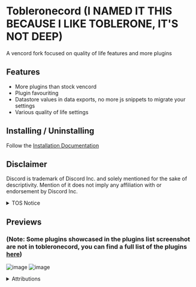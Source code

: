 # Tobleronecord (I NAMED IT THIS BECAUSE I LIKE TOBLERONE, IT'S NOT DEEP)

A vencord fork focused on quality of life features and more plugins

## Features

-   More plugins than stock vencord
-   Plugin favouriting
-   Datastore values in data exports, no more js snippets to migrate your settings
-   Various quality of life settings
  
## Installing / Uninstalling

Follow the [Installation Documentation](https://github.com/cheesesamwich/Tobleronecord/blob/main/docs/1_INSTALLING.md)

## Disclaimer

Discord is trademark of Discord Inc. and solely mentioned for the sake of descriptivity.
Mention of it does not imply any affiliation with or endorsement by Discord Inc.

<details>
<summary>TOS Notice</summary>
   
Client modifications ARE against Discord’s Terms of Service.

However, Discord is pretty indifferent about them and there are no known cases of users getting banned for using client mods! So you should generally be fine as long as you don’t use any plugins that implement abusive behaviour. But no worries, all inbuilt plugins are safe to use! (i hope, oops, dont quote me on that.)

Regardless, if your account is very important to you and it getting disabled would be a disaster for you, you should probably not use any client mods, just to be safe

ALSO, People still have the right to ban you from their server for whatever reason they like, showcasing your client mods may lead to yourself being banned from that server.

</details>

## Previews
### (Note: Some plugins showcased in the plugins list screenshot are not in tobleronecord, you can find a full list of the plugins [here](https://github.com/cheesesamwich/Tobleronecord/tree/main/src/tobleroneplugins))
![image](https://github.com/cheesesamwich/Tobleronecord/assets/149597648/154f31fb-fa4c-4709-b07f-17a0bc93e15e)
![image](https://github.com/cheesesamwich/Tobleronecord/assets/149597648/e68fdc98-5490-49d5-94cc-961e96c477d9)

<details>
<summary>Attributions</summary>

Here you can find credits for all of the code I used in tobleronecord

### Toblerone Plugins

Most stock toblerone plugins are created by yours truly, otherwise they are attributed in the authors field of the plugin.

### Other Authors

Tobleronecord includes quite a few plugins not originally from me. Usually the devs are credited as the author of the plugin, but in the case where it's just a null reference, you can most likely find more information about them on the [Suncord](https://github.com/verticalsync/Suncord) or [Equicord](https://github.com/Equicord/Equicord) repos (where a lot of the plugins are from)

</details>
